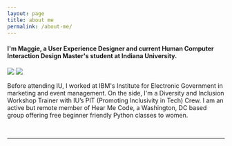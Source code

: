 ```yaml
---
layout: page
title: about me
permalink: /about-me/
---
```


<div class="col three homepage_align welcome_message">
  <h4>I'm Maggie, a <a class="homepage_keywords">User Experience Designer</a> and current <a class="homepage_keywords">Human Computer Interaction Design</a> Master's student at Indiana University. </h4>
</div>

<div class="img_row">
  <img class="col one" src="{{ site.baseurl }}/img/headshot.jpg"/>
  <img class="col two" src="{{ site.baseurl }}/img/team.jpg"/>
</div>

<div class="homepage_align homepage_paragraph">
    <p>Before attending IU, I worked at <a class="homepage_keywords">IBM's Institute for Electronic Government</a> in marketing and event management. On the side, I'm a Diversity and Inclusion Workshop Trainer with IU’s <a class="homepage_keywords">PIT (Promoting Inclusivity in Tech) Crew</a>. I am an active but remote member of <a class="homepage_keywords">Hear Me Code</a>, a Washington, DC based group offering free beginner friendly Python classes to women.</p>
</div>

<br/>
<hr/>
<br/>

<span class="contacticon center">
  <a href="mailto:maggie.criqui@gmail.com"><i class="fa fa-envelope-square"></i></a>
  <a href="https://github.com/mcriqui" target="_blank"><i class="fa fa-github-square"></i></a>
  <a href="https://www.linkedin.com/in/maggie-criqui-4ba46a2a" target="_blank"><i class="fa fa-linkedin-square"></i></a>
  <a href="https://twitter.com/MaggieCriqui" target="_blank"><i class="fa fa-twitter-square"></i></a>
</span>